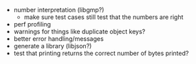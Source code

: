 * number interpretation (libgmp?)
  * make sure test cases still test that the numbers are right
* perf profiling
* warnings for things like duplicate object keys?
* better error handling/messages
* generate a library (libjson?)
* test that printing returns the correct number of bytes printed?
